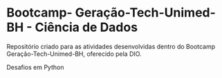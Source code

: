 # Bootcamp- Geração-Tech-Unimed-BH - Ciência de Dados


Repositório criado para as atividades desenvolvidas dentro do Bootcamp Geração-Tech-Unimed-BH, oferecido pela DIO.

Desafios em Python
